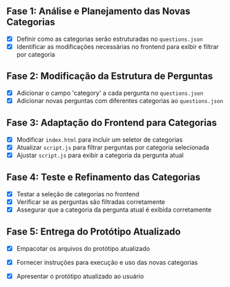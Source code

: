 ## Fase 1: Análise e Planejamento das Novas Categorias
- [x] Definir como as categorias serão estruturadas no `questions.json`
- [x] Identificar as modificações necessárias no frontend para exibir e filtrar por categoria

## Fase 2: Modificação da Estrutura de Perguntas
- [x] Adicionar o campo 'category' a cada pergunta no `questions.json`
- [x] Adicionar novas perguntas com diferentes categorias ao `questions.json`

## Fase 3: Adaptação do Frontend para Categorias
- [x] Modificar `index.html` para incluir um seletor de categorias
- [x] Atualizar `script.js` para filtrar perguntas por categoria selecionada
- [x] Ajustar `script.js` para exibir a categoria da pergunta atual

## Fase 4: Teste e Refinamento das Categorias
- [x] Testar a seleção de categorias no frontend
- [x] Verificar se as perguntas são filtradas corretamente
- [x] Assegurar que a categoria da pergunta atual é exibida corretamente

## Fase 5: Entrega do Protótipo Atualizado
- [x] Empacotar os arquivos do protótipo atualizado
- [x] Fornecer instruções para execução e uso das novas categorias
- [x] Apresentar o protótipo atualizado ao usuário

